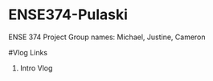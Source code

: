 # ENSE374-Pulaski
ENSE 374 Project
Group names: Michael, Justine, Cameron

#Vlog Links
1. Intro Vlog 
